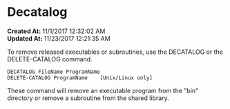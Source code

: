 # Decatalog

**Created At:** 11/1/2017 12:32:02 AM  
**Updated At:** 11/23/2017 12:21:35 AM  


To remove released executables or subroutines, use the DECATALOG or the DELETE-CATALOG command.

```
DECATALOG FileName ProgramName
DELETE-CATALOG ProgramName    [Unix/Linux only]
```

These command will remove an executable program from the "bin" directory or remove a subroutine from the shared library.
